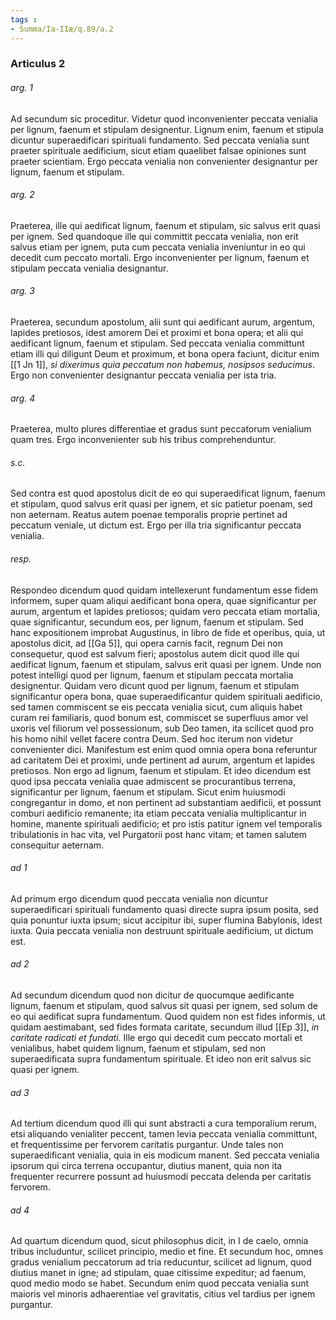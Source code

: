```yaml
---
tags : 
- Summa/Ia-IIæ/q.89/a.2
---
```


### Articulus 2

###### arg. 1
Ad secundum sic proceditur. Videtur quod inconvenienter peccata venialia per lignum, faenum et stipulam designentur. Lignum enim, faenum et stipula dicuntur superaedificari spirituali fundamento. Sed peccata venialia sunt praeter spirituale aedificium, sicut etiam quaelibet falsae opiniones sunt praeter scientiam. Ergo peccata venialia non convenienter designantur per lignum, faenum et stipulam.

###### arg. 2
Praeterea, ille qui aedificat lignum, faenum et stipulam, sic salvus erit quasi per ignem. Sed quandoque ille qui committit peccata venialia, non erit salvus etiam per ignem, puta cum peccata venialia inveniuntur in eo qui decedit cum peccato mortali. Ergo inconvenienter per lignum, faenum et stipulam peccata venialia designantur.

###### arg. 3
Praeterea, secundum apostolum, alii sunt qui aedificant aurum, argentum, lapides pretiosos, idest amorem Dei et proximi et bona opera; et alii qui aedificant lignum, faenum et stipulam. Sed peccata venialia committunt etiam illi qui diligunt Deum et proximum, et bona opera faciunt, dicitur enim [[1 Jn 1]], *si dixerimus quia peccatum non habemus, nosipsos seducimus*. Ergo non convenienter designantur peccata venialia per ista tria.

###### arg. 4
Praeterea, multo plures differentiae et gradus sunt peccatorum venialium quam tres. Ergo inconvenienter sub his tribus comprehenduntur.

###### s.c.
Sed contra est quod apostolus dicit de eo qui superaedificat lignum, faenum et stipulam, quod salvus erit quasi per ignem, et sic patietur poenam, sed non aeternam. Reatus autem poenae temporalis proprie pertinet ad peccatum veniale, ut dictum est. Ergo per illa tria significantur peccata venialia.

###### resp.
Respondeo dicendum quod quidam intellexerunt fundamentum esse fidem informem, super quam aliqui aedificant bona opera, quae significantur per aurum, argentum et lapides pretiosos; quidam vero peccata etiam mortalia, quae significantur, secundum eos, per lignum, faenum et stipulam. Sed hanc expositionem improbat Augustinus, in libro de fide et operibus, quia, ut apostolus dicit, ad [[Ga 5]], qui opera carnis facit, regnum Dei non consequetur, quod est salvum fieri; apostolus autem dicit quod ille qui aedificat lignum, faenum et stipulam, salvus erit quasi per ignem. Unde non potest intelligi quod per lignum, faenum et stipulam peccata mortalia designentur. Quidam vero dicunt quod per lignum, faenum et stipulam significantur opera bona, quae superaedificantur quidem spirituali aedificio, sed tamen commiscent se eis peccata venialia sicut, cum aliquis habet curam rei familiaris, quod bonum est, commiscet se superfluus amor vel uxoris vel filiorum vel possessionum, sub Deo tamen, ita scilicet quod pro his homo nihil vellet facere contra Deum. Sed hoc iterum non videtur convenienter dici. Manifestum est enim quod omnia opera bona referuntur ad caritatem Dei et proximi, unde pertinent ad aurum, argentum et lapides pretiosos. Non ergo ad lignum, faenum et stipulam. Et ideo dicendum est quod ipsa peccata venialia quae admiscent se procurantibus terrena, significantur per lignum, faenum et stipulam. Sicut enim huiusmodi congregantur in domo, et non pertinent ad substantiam aedificii, et possunt comburi aedificio remanente; ita etiam peccata venialia multiplicantur in homine, manente spirituali aedificio; et pro istis patitur ignem vel temporalis tribulationis in hac vita, vel Purgatorii post hanc vitam; et tamen salutem consequitur aeternam.

###### ad 1
Ad primum ergo dicendum quod peccata venialia non dicuntur superaedificari spirituali fundamento quasi directe supra ipsum posita, sed quia ponuntur iuxta ipsum; sicut accipitur ibi, super flumina Babylonis, idest iuxta. Quia peccata venialia non destruunt spirituale aedificium, ut dictum est.

###### ad 2
Ad secundum dicendum quod non dicitur de quocumque aedificante lignum, faenum et stipulam, quod salvus sit quasi per ignem, sed solum de eo qui aedificat supra fundamentum. Quod quidem non est fides informis, ut quidam aestimabant, sed fides formata caritate, secundum illud [[Ep 3]], *in caritate radicati et fundati*. Ille ergo qui decedit cum peccato mortali et venialibus, habet quidem lignum, faenum et stipulam, sed non superaedificata supra fundamentum spirituale. Et ideo non erit salvus sic quasi per ignem.

###### ad 3
Ad tertium dicendum quod illi qui sunt abstracti a cura temporalium rerum, etsi aliquando venialiter peccent, tamen levia peccata venialia committunt, et frequentissime per fervorem caritatis purgantur. Unde tales non superaedificant venialia, quia in eis modicum manent. Sed peccata venialia ipsorum qui circa terrena occupantur, diutius manent, quia non ita frequenter recurrere possunt ad huiusmodi peccata delenda per caritatis fervorem.

###### ad 4
Ad quartum dicendum quod, sicut philosophus dicit, in I de caelo, omnia tribus includuntur, scilicet principio, medio et fine. Et secundum hoc, omnes gradus venialium peccatorum ad tria reducuntur, scilicet ad lignum, quod diutius manet in igne; ad stipulam, quae citissime expeditur; ad faenum, quod medio modo se habet. Secundum enim quod peccata venialia sunt maioris vel minoris adhaerentiae vel gravitatis, citius vel tardius per ignem purgantur.

